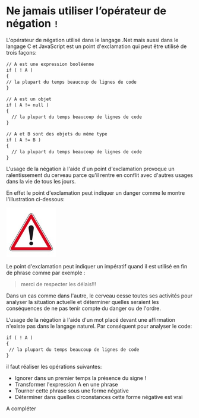 # Ne jamais utiliser l’opérateur de négation ```!```

  
 L'opérateur de négation utilisé dans le langage .Net mais aussi dans le langage C et JavaScript est un point d'exclamation qui peut être utilisé de trois façons:
  
  ```Csharp
// A est une expression booléenne
if ( ! A )
{
  // la plupart du temps beaucoup de lignes de code
}

```

```Csharp
// A est un objet
if ( A != null )
{
  // la plupart du temps beaucoup de lignes de code
}

```

```Csharp
// A et B sont des objets du même type
if ( A != B )
{
  // la plupart du temps beaucoup de lignes de code
}

```

L'usage de la négation à l'aide d'un point d'exclamation provoque un ralentissement du cerveau parce qu'il rentre en conflit avec d'autres usages dans la vie de tous les jours.

En effet le point d'exclamation peut indiquer un danger comme le montre l'illustration ci-dessous:

![](Not2.jpg)

Le point d'exclamation peut indiquer un impératif quand il est utilisé en fin de phrase comme par exemple : 
> merci de respecter les délais!!!

Dans un cas comme dans l'autre, le cerveau cesse toutes ses activités pour analyser la situation actuelle et déterminer quelles seraient les conséquences de ne pas tenir compte du danger ou de l'ordre.

L'usage de la négation à l'aide d'un mot placé devant une affirmation n'existe pas dans le langage naturel. Par conséquent pour analyser le code:
 ```Csharp
if ( ! A )
{
  // la plupart du temps beaucoup de lignes de code
}

```

il faut réaliser les opérations suivantes:

* Ignorer dans un premier temps la présence du signe !
* Transformer l'expression A en une phrase
* Tourner cette phrase sous une forme négative
* Déterminer dans quelles circonstances cette forme négative est vrai

A compléter

